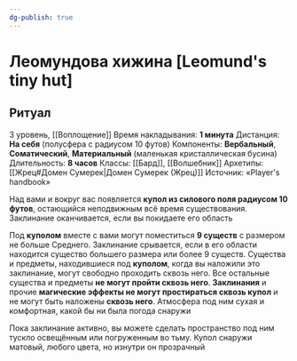 ```yaml
---
dg-publish: true
---
```

# Леомундова хижина [Leomund's tiny hut]
## Ритуал
3 уровень, [[Воплощение]]
Время накладывания: **1 минута**
Дистанция: **На себя** (полусфера с радиусом 10 футов)
Компоненты: **Вербальный**, **Соматический**, **Материальный** (маленькая кристаллическая бусина)
Длительность: **8 часов**
Классы: [[Бард]], [[Волшебник]]
Архетипы: [[Жрец#Домен Сумерек|Домен Сумерек (Жрец)]]
Источник: «Player's handbook»

Над вами и вокруг вас появляется **купол из силового поля радиусом 10 футов**, остающийся неподвижным всё время существования. Заклинание оканчивается, если вы покидаете его область

Под **куполом** вместе с вами могут поместиться **9 существ** с размером не больше Среднего. Заклинание срывается, если в его области находится существо большего размера или более 9 существ. Существа и предметы, находившиеся под **куполом**, когда вы наложили это заклинание, могут свободно проходить сквозь него. Все остальные существа и предметы **не могут пройти сквозь него**. **Заклинания** и прочие **магические эффекты не могут простираться сквозь купол** и не могут быть наложены **сквозь него**. Атмосфера под ним сухая и комфортная, какой бы ни была погода снаружи

Пока заклинание активно, вы можете сделать пространство под ним тускло освещённым или погруженным во тьму. Купол снаружи матовый, любого цвета, но изнутри он прозрачный